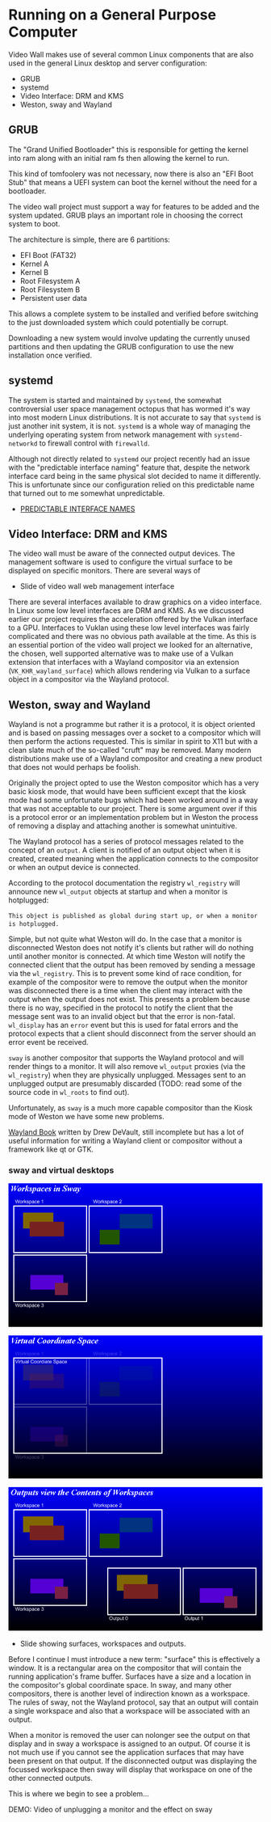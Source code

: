 # Running on a General Purpose Computer

Video Wall makes use of several common Linux components that are also used in
the general Linux desktop and server configuration:

* GRUB
* systemd
* Video Interface: DRM and KMS
* Weston, sway and Wayland

## GRUB

The "Grand Unified Bootloader" this is responsible for getting the kernel into
ram along with an initial ram fs then allowing the kernel to run.

This kind of tomfoolery was not necessary, now there is also an "EFI Boot
Stub" that means a UEFI system can boot the kernel without the need for a
bootloader.

The video wall project must support a way for features to be added and the
system updated. GRUB plays an important role in choosing the correct system
to boot.

The architecture is simple, there are 6 partitions:

* EFI Boot (FAT32)
* Kernel A
* Kernel B
* Root Filesystem A
* Root Filesystem B
* Persistent user data

This allows a complete system to be installed and verified before switching
to the just downloaded system which could potentially be corrupt.

Downloading a new system would involve updating the currently unused
partitions and then updating the GRUB configuration to use the new
installation once verified.

## systemd

The system is started and maintained by `systemd`, the somewhat controversial
user space management octopus that has wormed it's way into most modern Linux
distributions. It is not accurate to say that `systemd` is just another init
system, it is not. `systemd` is a whole way of managing the underlying
operating system from network management with `systemd-networkd` to firewall
control with `firewalld`.

Although not directly related to `systemd` our project recently had an issue
with the "predictable interface naming" feature that, despite the network
interface card being in the same physical slot decided to name it differently.
This is unfortunate since our configuration relied on this predictable name
that turned out to me somewhat unpredictable.

* [PREDICTABLE INTERFACE NAMES](https://github.com/systemd/systemd/blob/main/docs/PREDICTABLE_INTERFACE_NAMES.md)

## Video Interface: DRM and KMS

The video wall must be aware of the connected output devices. The management
software is used to configure the virtual surface to be displayed on specific
monitors. There are several ways of 

* Slide of video wall web management interface

There are several interfaces available to draw graphics on a video interface.
In Linux some low level interfaces are DRM and KMS. As we discussed earlier
our project requires the acceleration offered by the Vulkan interface to a
GPU. Interfaces to Vuklan using these low level interfaces was fairly
complicated and there was no obvious path available at the time. As this is an
essential portion of the video wall project we looked for an alternative, the
chosen, well supported alternative was to make use of a Vulkan extension that
interfaces with a Wayland compositor via an extension
(`VK_KHR_wayland_surface`) which allows rendering via Vulkan to a surface
object in a compositor via the Wayland protocol.

## Weston, sway and Wayland

Wayland is not a programme but rather it is a protocol, it is object oriented
and is based on passing messages over a socket to a compositor which will then
perform the actions requested. This is similar in spirit to X11 but with a
clean slate much of the so-called "cruft" may be removed. Many modern
distributions make use of a Wayland compositor and creating a new product that
does not would perhaps be foolish.

Originally the project opted to use the Weston compositor which has a very
basic kiosk mode, that would have been sufficient except that the kiosk mode
had some unfortunate bugs which had been worked around in a way that was
not acceptable to our project. There is some argument over if this is a
protocol error or an implementation problem but in Weston the process of
removing a display and attaching another is somewhat unintuitive.

The Wayland protocol has a series of protocol messages related to the concept
of an `output`. A client is notified of an output object when it is created,
created meaning when the application connects to the compositor or when an
output device is connected.

According to the protocol documentation the registry `wl_registry` will
announce new `wl_output` objects at startup and when a monitor is hotplugged:

```
This object is published as global during start up, or when a monitor is hotplugged.
```

Simple, but not quite what Weston will do. In the case that a monitor is
disconnected Weston does not notify it's clients but rather will do nothing
until another monitor is connected. At which time Weston will notify the
connected client that the output has been removed by sending a message via
the `wl_registry`. This is to prevent some kind of race condition, for example
of the compositor were to remove the output when the monitor was disconnected
there is a time when the client may interact with the output when the output
does not exist. This presents a problem because there is no way, specified
in the protocol to notify the client that the message sent was to an invalid
object but that the error is non-fatal. `wl_display` has an `error` event
but this is used for fatal errors and the protocol expects that a client
should disconnect from the server should an error event be received.

`sway` is another compositor that supports the Wayland protocol and will
render things to a monitor. It will also remove `wl_output` proxies (via
the `wl_registry`) when they are physically unplugged. Messages sent to an
unplugged output are presumably discarded (TODO: read some of the source
code in `wl_roots` to find out).

Unfortunately, as `sway` is a much more capable compositor than the Kiosk mode
of Weston we have some new problems.

[Wayland Book](https://wayland-book.com/) written by Drew DeVault, still
incomplete but has a lot of useful information for writing a Wayland client
or compositor without a framework like qt or GTK.

### sway and virtual desktops

![Surfaces and Workspaces](slides/0031_surfaces_and_workspaces.png)

![Virtual coordinate space](slides/0032_workspaces_and_virtual_coordinate_space.png)

![Workspaces and outputs](slides/0033_workspaces_and_outputs.png)

* Slide showing surfaces, workspaces and outputs.

Before I continue I must introduce a new term: "surface" this is effectively
a window. It is a rectangular area on the compositor that will contain the
running application's frame buffer. Surfaces have a size and a location in the
compositor's global coordinate space. In sway, and many other compositors,
there is another level of indirection known as a workspace. The rules of sway,
not the Wayland protocol, say that an output will contain a single workspace
and also that a workspace will be associated with an output.

When a monitor is removed the user can nolonger see the output on that
display and in sway a workspace is assigned to an output. Of course it is not
much use if you cannot see the application surfaces that may have been present
on that output. If the disconnected output was displaying the focussed
workspace then sway will display that workspace on one of the other connected
outputs.

This is where we begin to see a problem...

DEMO: Video of unplugging a monitor and the effect on sway

